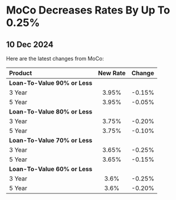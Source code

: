 # MoCo Decreases Rates By Up To 0.25%

## 10 Dec 2024


Here are the latest changes from MoCo:


| Product | New Rate | Change |
| :--- | :----: | :----: |
| **Loan-To-Value 90% or Less** | | |
| 3 Year | 3.95% | -0.15% |
| 5 Year | 3.95% | -0.05% |
| **Loan-To-Value 80% or Less** | | |
| 3 Year | 3.75% | -0.20% |
| 5 Year | 3.75% | -0.10% |
| **Loan-To-Value 70% or Less** | | |
| 3 Year | 3.65% | -0.25% |
| 5 Year | 3.65% | -0.15% |
| **Loan-To-Value 60% or Less** | | |
| 3 Year | 3.6% | -0.25% |
| 5 Year | 3.6% | -0.20% |
